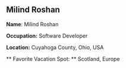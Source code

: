## Milind Roshan ##
**Name**: Milind Roshan

**Occupation:** Software Developer

**Location:** Cuyahoga County, Ohio, USA

** Favorite Vacation Spot: ** Scotland, Europe
